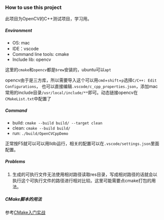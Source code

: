 ### How to use this project
此项目为OpenCV的C++测试项目，学习用。

##### Environment
- OS: mac
- IDE：vscode
- Command line tools: cmake
- Include lib: opencv

这里的`cmake`和`opencv`都是`brew`安装的，ubuntu可以`apt`

opencv由于是三方库，所以需要导入这个可以用`cmd`+`shift`+`p`选择`C/C++: Edit Configurations`， 也可以直接编辑`.vscode/c_cpp_properties.json`，添加mac常用的include目录`/usr/local/include/**`即可。动态链接opencv在`CMakeList.txt`中配置了

##### Command
- build: `cmake --build build/ --target clean`
- clean: `cmake --build build/`
- run: `./build/OpenCVCppDemo`

正常按F5就可以可以用lldb运行，相关的配置可以在`.vscode/settings.json`里面配置。

##### Problems
1. 生成的可执行文件无法使用相对路径读取res目录，写成相对路径的话就会以执行这个可执行文件的路径进行相对比较。这里可能需要点cmake打包的用法。

##### CMake脚本的用法
参考[CMake入门实战](https://www.hahack.com/codes/cmake/)